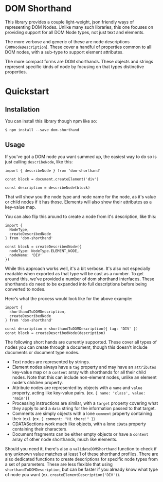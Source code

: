 # DOM Shorthand
This library provides a couple light-weight, json friendly ways of representing DOM Nodes.  Unlike many such libraries, this one focuses on providing support for all DOM Node types, not just text and elements.

The more verbose and generic of these are node descriptions (`DOMNodeDescription`).  These cover a handful of properties common to all DOM nodes, with a sub-type to support element attributes.

The more compact forms are DOM shorthands.  These objects and strings represent specific kinds of node by focusing on that types distinctive properties.

# Quickstart
## Installation
You can install this library though npm like so:
```
$ npm install --save dom-shorthand
```

## Usage
If you've got a DOM node you want summed up, the easiest way to do so is just calling `describeNode`, like this:
```
import { describeNode } from 'dom-shorthand'

const block = document.createElement('div')

const description = describeNode(block)
```

That will show you the node type and node name for the node, as it's value or child nodes if it has those.  Elements will also show their attributes as a key-value map.

You can also flip this around to create a node from it's description, like this:
```
import {
  NodeType,
  createDescribedNode
} from 'dom-shorthand'

const block = createDescribedNode({
  nodeType: NodeType.ELEMENT_NODE,
  nodeName: 'DIV'
})
```

While this approach works well, it's a bit verbose.  It's also not especially readable when exported as that type will be cast as a number.  To get around this, we've provided a number of dom shorthand interfaces.  These shorthands do need to be expanded into full descriptions before being converted to nodes.

Here's what the process would look like for the above example:
```
import {
  shorthandToDOMDescription,
  createDescribedNode
} from 'dom-shorthand'

const description = shorthandToDOMDescription({ tag: 'DIV' })
const block = createDescribedNode(description)
```

The following short hands are currently supported.  These cover all types of nodes you can create through a document, though this doesn't include documents or document type nodes.
 * Text nodes are represented by strings.
 * Element nodes always have a `tag` property and may have an `attributes` key-value map or a `content` array with shorthands for all their child nodes.  Note that this can include non-element nodes, unlike an element node's children property.
 * Attribute nodes are represented by objects with a `name` and `value` property, acting like key-value pairs. (ex. `{ name: 'class', value: 'main'}`)
 * Processing instructions are similar, with a `target` property covering what they apply to and a `data` string for the information passed to that target.
 * Comments are simply objects with a lone `comment` property containing their text. (ex. `{ comment: "Hi there!" }`)
 * CDATASections work much like objects, with a lone `cData` property containing their characters.
 * Document fragments can be either empty objects or have a `content` array of other node shorthands, much like elements.

Should you need it, there's also a `validateDOMShorthand` function to check if any unknown value matches at least 1 of these shorthand profiles.  There are also dedicated functions to create descriptions for specific node types from a set of parameters.  These are less flexible that using `shorthandToDOMDescription`, but can be faster if you already know what type of node you want (ex. `createElementDescription('DIV')`).
